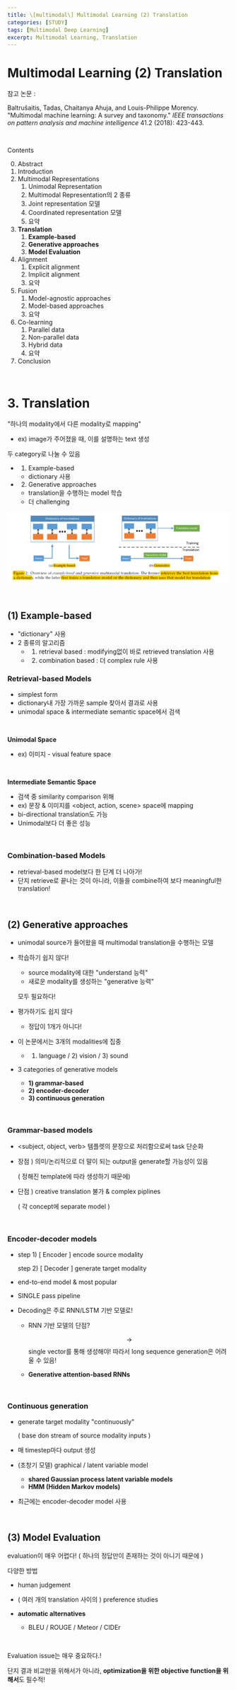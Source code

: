 ```yaml
---
title: \[multimodal\] Multimodal Learning (2) Translation
categories: [STUDY]
tags: [Multimodal Deep Learning]
excerpt: Multimodal Learning, Translation
---
```


# Multimodal Learning (2) Translation

<script src="https://cdn.mathjax.org/mathjax/latest/MathJax.js?config=TeX-AMS-MML_HTMLorMML" type="text/javascript"></script>

참고 논문 : 

Baltrušaitis, Tadas, Chaitanya Ahuja, and Louis-Philippe Morency. "Multimodal machine learning: A survey and taxonomy." *IEEE transactions on pattern analysis and machine intelligence* 41.2 (2018): 423-443.

<br>

Contents

0. Abstract
1. Introduction
2. Multimodal Representations
   1. Unimodal Representation
   2. Multimodal Representation의 2 종류
   3. Joint representation 모델
   4. Coordinated representation 모델
   5. 요약
3. **Translation**
   1. **Example-based**
   2. **Generative approaches**
   3. **Model Evaluation**
4. Alignment
   1. Explicit alignment
   2. Implicit alignment
   3. 요약
5. Fusion
   1. Model-agnostic approaches
   2. Model-based approaches
   3. 요약
6. Co-learning
   1. Parallel data
   2. Non-parallel data
   3. Hybrid data
   4. 요약
7. Conclusion

<br>

# 3. Translation

"하나의 modality에서 다른 modality로 mapping"

- ex) image가 주어졌을 때, 이를 설명하는 text 생성

두 category로 나눌 수 있음

- 1) Example-based 
  - dictionary 사용
- 2) Generative approaches
  - translation을 수행하는 model 학습
  - 더 challenging 

![figure2](/assets/img/study/img18.png)

<br>

## (1) Example-based 

- "dictionary" 사용 
- 2 종류의 알고리즘
  - 1) retrieval based : modifying없이 바로 retrieved translation 사용
  - 2) combination based : 더 complex rule 사용



### Retrieval-based Models

- simplest form
- dictionary내 가장 가까운 sample 찾아서 결과로 사용
- unimodal space & intermediate semantic space에서 검색

<br>

**Unimodal Space**

- ex) 이미지 - visual feature space 

<br>

**Intermediate Semantic Space**

- 검색 중 similarity comparison 위해
- ex) 문장 & 이미지를 <object, action, scene> space에 mapping
- bi-directional translation도 가능
- Unimodal보다 더 좋은 성능

<br>

### Combination-based Models

- retrieval-based model보다 한 단계 더 나아가!
- 단지 retrieve로 끝나는 것이 아니라, 이들을 combine하여 보다 meaningful한 translation!

<br>

## (2) Generative approaches

- unimodal source가 들어왔을 때 multimodal translation을 수행하는 모델

- 학습하기 쉽지 않다!

  - source modality에 대한 "understand 능력"
  - 새로운 modality를 생성하는 "generative 능력" 

  모두 필요하다!

- 평가하기도 쉽지 않다

  - 정답이 1개가 아니다!

- 이 논문에서는 3개의 modalities에 집중

  - 1) language / 2) vision / 3) sound

- 3 categories of generative models

  - **1) grammar-based**
  - **2) encoder-decoder**
  - **3) continuous generation**

<br>

### Grammar-based models

- <subject, object, verb> 템플렛의 문장으로 처리함으로써 task 단순화

- 장점 ) 의미/논리적으로 더 말이 되는 output을 generate할 가능성이 있음

  ( 정해진 template에 따라 생성하기 때문에)

- 단점 ) creative translation 불가 & complex piplines

  ( 각 concept에 separate model )

<br>

### Encoder-decoder models

- step 1) [ Encoder ] encode source modality

  step 2) [ Decoder ] generate target modality

- end-to-end model & most popular

- SINGLE pass pipeline

- Decoding은 주로 RNN/LSTM 기반 모델로!

  - RNN 기반 모델의 단점?

    $$\rightarrow$$ single vector를 통해 생성해야! 따라서 long sequence generation은 어려울 수 있음!

  - **Generative attention-based RNNs**

<br>

### Continuous generation

- generate target modality "continuously"

  ( base don stream of source modality inputs )

- 매 timestep마다 output 생성

- (초창기 모델) graphical / latent variable model

  - **shared Gaussian process latent variable models**
  - **HMM (Hidden Markov models)**

- 최근에는 encoder-decoder model 사용

<br>

## (3) Model Evaluation

evaluation이 매우 어렵다! ( 하나의 정답만이 존재하는 것이 아니기 때문에 )

다양한 방법

- human judgement
- ( 여러 개의 translation 사이의 ) preference studies 

- **automatic alternatives**
  - BLEU / ROUGE / Meteor / CIDEr

<br>

Evaluation issue는 매우 중요하다.!

단지 결과 비교만을 위해서가 아니라, **optimization을 위한 objective function을 위해서**도 필수적!